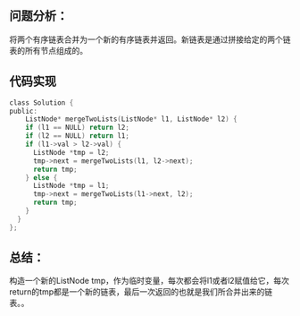 ## 问题分析： 
将两个有序链表合并为一个新的有序链表并返回。新链表是通过拼接给定的两个链表的所有节点组成的。


## 代码实现
```c
class Solution {
public:
    ListNode* mergeTwoLists(ListNode* l1, ListNode* l2) {
    if (l1 == NULL) return l2;
    if (l2 == NULL) return l1;
    if (l1->val > l2->val) {
      ListNode *tmp = l2;
      tmp->next = mergeTwoLists(l1, l2->next);
      return tmp;
    } else {
      ListNode *tmp = l1;
      tmp->next = mergeTwoLists(l1->next, l2);
      return tmp;
    }
  }
};
```
## 总结：
构造一个新的ListNode tmp，作为临时变量，每次都会将l1或者l2赋值给它，每次return的tmp都是一个新的链表，最后一次返回的也就是我们所合并出来的链表。。